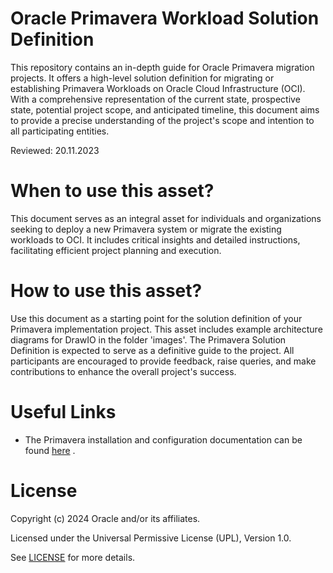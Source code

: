 # Oracle Primavera Workload Solution Definition

This repository contains an in-depth guide for Oracle Primavera migration projects. It offers a high-level solution definition for migrating or establishing Primavera Workloads on Oracle Cloud Infrastructure (OCI). With a comprehensive representation of the current state, prospective state, potential project scope, and anticipated timeline, this document aims to provide a precise understanding of the project's scope and intention to all participating entities.

Reviewed: 20.11.2023

# When to use this asset?

This document serves as an integral asset for individuals and organizations seeking to deploy a new Primavera system or migrate the existing workloads to OCI. It includes critical insights and detailed instructions, facilitating efficient project planning and execution.

# How to use this asset?

Use this document as a starting point for the solution definition of your Primavera implementation project. This asset includes example architecture diagrams for DrawIO in the folder 'images'.
The Primavera Solution Definition is expected to serve as a definitive guide to the project. All participants are encouraged to provide feedback, raise queries, and make contributions to enhance the overall project's success.

# Useful Links

 - The Primavera installation and configuration documentation can be found [here](https://docs.oracle.com/cd/F37127_01/index.html) .

# License

Copyright (c) 2024 Oracle and/or its affiliates.

Licensed under the Universal Permissive License (UPL), Version 1.0.

See [LICENSE](LICENSE) for more details.



